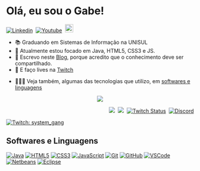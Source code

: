 # Olá, eu sou o Gabe!

[![Linkedin](https://img.shields.io/badge/-LinkedIn-blue?style=flat&logo=Linkedin&logoColor=white)](https://www.linkedin.com/in/gltm-jrsoftwaredeveloper/)&nbsp; [![Youtube](https://img.shields.io/badge/-YouTube-bb0000?style=flat&logo=YouTube&logoColor=white&link=https://www.youtube.com/channel/UC3i5QneYxOtgJUV0e1ZfQAQ/)](https://www.youtube.com/channel/UC3i5QneYxOtgJUV0e1ZfQAQ/)&nbsp; 
[<img src="https://img.shields.io/github/followers/gabrielltmonteiro?label=follow&style=social" height="22" title="Follow me" />](https://github.com/gabrielltmonteiro)&nbsp;


<!--Html-->

<ul>
  <li>📚 Graduando em Sistemas de Informação na UNISUL</li>
  
  <li>🐗 Atualmente estou focado em Java, HTML5, CSS3 e JS.</li>
  <li>📝 Escrevo neste <a href="https://systemgang.blogspot.com" title="System_Gang">Blog</a>, porque acredito que o conhecimento deve ser compartilhado.</li>
  <li>🎥 E faço lives na <a href="https://www.twitch.tv/system_gang" title="Roxinha">Twitch</a></li>
 </ul>
<!--
[Âncora Markdown](#ancora-markdown)          //Âncora Markdown
## Ancora Markdown 
[Âncora Markdown](#section)                  //Âncora Markdown & HTML
## <a name=“section”><a/> Âncora Markdown
<a href="#ancora">Âncora HTML</a>            //Âncora HTML
## <a name=“ancora”><a/> Âncora HTML 
-->

* 👨🏾‍💻 Veja também, algumas das tecnologias que utilizo, em [softwares e linguagens](#softwares-e-linguagens) 

<p align="center"> 
 <a><img src="https://github-readme-stats.vercel.app/api?username=gabrielltmonteiro&show_icons=true&theme=bluewhite" /></a>
</p> 
<p align="right">
 <a href="https://systemgang.blogspot.com/"><img src="https://img.shields.io/twitter/url?color=orange&label=System_Gang&logo=blogger&logoColor=white&style=plastic&url=https%3A%2F%2Fsystemgang.blogspot.com"></a>&nbsp;
 <a href="https://senhordesenvolvedor.wordpress.com/"><img src="https://img.shields.io/twitter/url?color=white&label=Sr.%20Desenvolvedor&logo=wordpress&style=plastic&url=https%3A%2F%2Fsenhordesenvolvedor.wordpress.com%2F"></a>&nbsp;
 <a href="https://twitch.tv/system_gang"><img alt="Twitch Status" src="https://img.shields.io/twitch/status/system_gang?color=d60087&label=Live&logo=twitch&logoColor=white"></a>&nbsp;
 <a href="https://discord.gg/Bu78wBZ"><img alt="Discord" src="https://img.shields.io/discord/750976315880112189?color=green&label=Chat&logo=discord&logoColor=white"></a>
 </p>

[//]: # "Markdown"
[![Twitch: system_gang](https://img.shields.io/badge/-Twitch-blueviolet?style=flat-square&logo=Twitch&logoColor=white&link=https://www.twitch.tv/system_gang)](https://www.twitch.tv/system_gang)

## Softwares e Linguagens  

[![Java](https://img.shields.io/badge/-Java-007396?style=flat-square&logo=java)]()
[![HTML5](https://img.shields.io/badge/-HTML5-E34F26?style=flat-square&logo=html5&logoColor=white)]()
[![CSS3](https://img.shields.io/badge/-CSS3-1572B6?style=flat-square&logo=css3)]()
[![JavaScript](https://img.shields.io/badge/-JavaScript-black?style=flat-square&logo=javascript)]()
[![Git](https://img.shields.io/badge/-Git-black?style=flat-square&logo=git)]()
[![GitHub](https://img.shields.io/badge/-GitHub-181717?style=flat-square&logo=github)]()
[![VSCode](https://img.shields.io/badge/-VSCode-007ACC?style=flat-square&logo=visual-studio-code&logoColor=white)]()
[![Netbeans](https://img.shields.io/badge/-Netbeans-black?style=flat-square&logo=netbeans-idea&logoColor=white)]()
[![Eclipse](https://img.shields.io/badge/-Eclipse-2C2255?style=flat-square&logo=eclipse&logoColor=white)]()

<!--<a name=“section”><a/>-->













<!--
**gabrielltmonteiro/gabrielltmonteiro** is a ✨ _special_ ✨ repository because its `README.md` (this file) appears on your GitHub profile.

Here are some ideas to get you started:

- 🔭 I’m currently working on ...       - 🔭 Atualmente estou trabalhando em ...
- 🌱 I’m currently learning ...         - 🌱 Atualmente estou aprendendo ...
- 👯 I’m looking to collaborate on ...  - 👯 Atualmente estou  colaborando ...
- 🤔 I’m looking for help with ...      - 🤔 Estou procurando por ajuda com ...
- 💬 Ask me about ...                   - 💬 Me pergunto sobre ...
- 📫 How to reach me: ...               - 📫 Como me encontrar: ...
- 😄 Pronouns: ...                      - 😄 ?Pronomes?: ...
- ⚡ Fun fact: ...                      - ⚡ Fatos divertidos: ... 
-->
